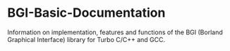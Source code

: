 # BGI-Basic-Documentation
Information on implementation, features and functions of the BGI (Borland Graphical Interface) library for Turbo C/C++ and GCC.
